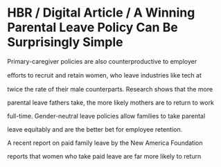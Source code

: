# HBR / Digital Article / A Winning Parental Leave Policy Can Be Surprisingly Simple

Primary-caregiver policies are also counterproductive to employer

eﬀorts to recruit and retain women, who leave industries like tech at

twice the rate of their male counterparts. Research shows that the more

parental leave fathers take, the more likely mothers are to return to work

full-time. Gender-neutral leave policies allow families to take parental

leave equitably and are the better bet for employee retention.

A recent report on paid family leave by the New America Foundation

reports that women who take paid leave are far more likely to return